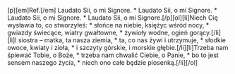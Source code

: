 [p][em]Ref.[/em] Laudato Sii, o mi Signore. * Laudato Sii, o mi Signore. * Laudato Sii, o mi Signore. * Laudato Sii, o mi Signore.[/p][ol][li]Niech Cię wysławia to, co stworzyłeś: * słońce na niebie, księżyc wśród nocy, * gwiazdy świecące, wiatry gwałtowne, * żywioły wodne, ogień gorący.[/li][li]I siostra – matka, ta nasza ziemia, * ta, co nas żywi i utrzymuje, * słodkie owoce, kwiaty i zioła, * i szczyty górskie, i morskie głębie.[/li][li]Trzeba nam śpiewać Tobie, o Boże, * trzeba nam chwalić Ciebie, o Panie, * bo to jest sensem naszego życia, * niech ono całe będzie piosenką.[/li][/ol]
